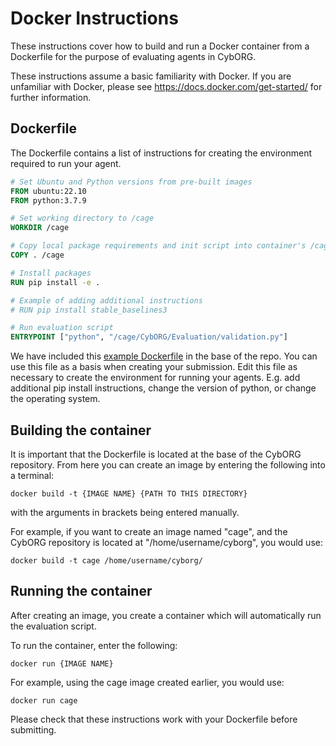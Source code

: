 # Docker Instructions

These instructions cover how to build and run a Docker container from a Dockerfile for the purpose of evaluating agents in CybORG.

These instructions assume a basic familiarity with Docker. If you are unfamiliar with Docker, please see https://docs.docker.com/get-started/ for further information.

## Dockerfile

The Dockerfile contains a list of instructions for creating the environment required to run your agent.

```dockerfile
# Set Ubuntu and Python versions from pre-built images
FROM ubuntu:22.10
FROM python:3.7.9

# Set working directory to /cage
WORKDIR /cage

# Copy local package requirements and init script into container's /cage folder
COPY . /cage

# Install packages
RUN pip install -e .

# Example of adding additional instructions
# RUN pip install stable_baselines3

# Run evaluation script
ENTRYPOINT ["python", "/cage/CybORG/Evaluation/validation.py"]
```

We have included this [example Dockerfile](../../../Dockerfile) in the base of the repo. You can use this file as a basis when creating your submission. Edit this file as necessary to create the environment for running your agents. E.g. add additional pip install instructions, change the version of python, or change the operating system.

## Building the container

It is important that the Dockerfile is located at the base of the CybORG repository. From here you can create an image by entering the following into a terminal:

```
docker build -t {IMAGE NAME} {PATH TO THIS DIRECTORY}
```

with the arguments in brackets being entered manually.

For example, if you want to create an image named "cage", and the CybORG repository is located at "/home/username/cyborg", you would use:

```
docker build -t cage /home/username/cyborg/
```

## Running the container
After creating an image, you create a container which will automatically run the evaluation script.

To run the container, enter the following:

```
docker run {IMAGE NAME}
```

For example, using the cage image created earlier, you would use:

```
docker run cage
```

Please check that these instructions work with your Dockerfile before submitting.